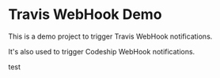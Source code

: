 # Travis WebHook Demo

This is a demo project to trigger Travis WebHook notifications.

It's also used to trigger Codeship WebHook notifications.

test
